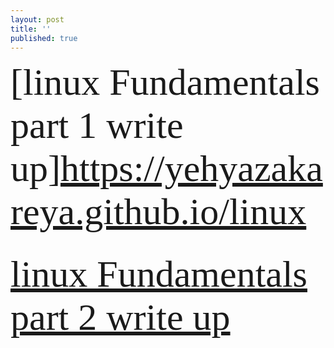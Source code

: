 ```yaml
---
layout: post
title: ''
published: true
---
```

  <span style="font-family:Papyrus; font-color:#FF0000; font-size:60px;">   [linux Fundamentals part 1 write up]<https://yehyazakareya.github.io/linux> </span> <br/><br/>



  
 <span style="font-family:Papyrus; color:red; font-size:60px;">   [linux Fundamentals part 2 write up](https://yehyazakareya.github.io/linux2) </span>
